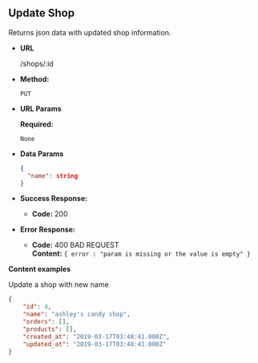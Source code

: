 **Update Shop**
----
  Returns json data with updated shop information.

* **URL**

  /shops/:id

* **Method:**

  `PUT`
  
*  **URL Params**

   **Required:**
 
   `None`

* **Data Params**

  ```json
  {
    "name": string
  }
  ```

* **Success Response:**

  * **Code:** 200 <br />
 
* **Error Response:**

  * **Code:** 400 BAD REQUEST <br />
    **Content:** `{ error : "param is missing or the value is empty" }`



**Content examples**

Update a shop with new name

```json
{
    "id": 4,
    "name": "ashley's candy shop",
    "orders": [],
    "products": [],
    "created_at": "2019-03-17T03:48:41.000Z",
    "updated_at": "2019-03-17T03:48:41.000Z"
}
```

